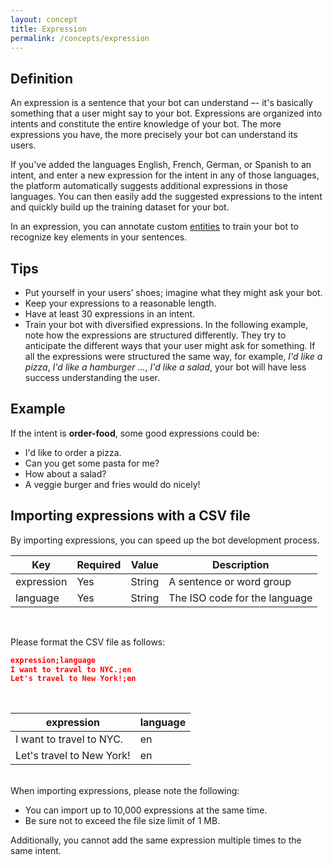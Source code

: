 ```yaml
---
layout: concept
title: Expression
permalink: /concepts/expression
---
```


## Definition

An expression is a sentence that your bot can understand –- it's basically something that a user might say to your bot. Expressions are organized into intents and constitute the entire knowledge of your bot. The more expressions you have, the more precisely your bot can understand its users. 

If you've added the languages English, French, German, or Spanish to an intent, and enter a new expression for the intent in any of those languages, the platform automatically suggests additional expressions in those languages. You can then easily add the suggested expressions to the intent and quickly build up the training dataset for your bot.  

In an expression, you can annotate custom [entities](/concepts/entity) to train your bot to recognize key elements in your sentences.

## Tips

* Put yourself in your users’ shoes; imagine what they might ask your bot.
* Keep your expressions to a reasonable length.
* Have at least 30 expressions in an intent.
* Train your bot with diversified expressions. In the following example, note how the expressions are structured differently. They try to anticipate the different ways that your user might ask for something. If all the expressions were structured the same way, for example, _I'd like a pizza_, _I'd like a hamburger …_, _I'd like a salad_, your bot will have less success understanding the user.

## Example

If the intent is **order-food**, some good expressions could be:

* I'd like to order a pizza.
* Can you get some pasta for me?
* How about a salad?
* A veggie burger and fries would do nicely!

## Importing expressions with a CSV file

By importing expressions, you can speed up the bot development process. 

| Key        | Required | Value  | Description                                                 |
| ---------- | -------- | ------ | ----------------------------------------------------------- |
| expression | Yes      | String | A sentence or word group                                    |
| language   | Yes      | String | The ISO code for the language                               |

<br>

Please format the CSV file as follows:
~~~ json
expression;language
I want to travel to NYC.;en
Let's travel to New York!;en
~~~

<br>

| expression                | language |
| ------------------------- | -------- |
| I want to travel to NYC.  | en       |
| Let's travel to New York! | en       |

<br>
When importing expressions, please note the following:

* You can import up to 10,000 expressions at the same time.
* Be sure not to exceed the file size limit of 1 MB.

Additionally, you cannot add the same expression multiple times to the same intent.

